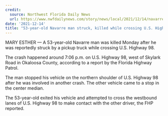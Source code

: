 ```yaml
---
credit:
  source: Northwest Florida Daily News
  url: https://www.nwfdailynews.com/story/news/local/2021/12/14/navarre-pedestrian-struck-killed-pickup-truck-u-s-highway-98/6506888001/
date: '2021-12-14'
title: "53-year-old Navarre man struck, killed while crossing U.S. Highway 98 in Okaloosa County"
---
```

MARY ESTHER — A 53-year-old Navarre man was killed Monday after he was reportedly struck by a pickup truck while crossing U.S. Highway 98.

The crash happened around 7:06 p.m. on U.S. Highway 98, west of Skylark Road in Okaloosa County, according to a report by the Florida Highway Patrol.

The man stopped his vehicle on the northern shoulder of U.S. Highway 98 after he was involved in another crash. The other vehicle came to a stop in the center median.

The 53-year-old exited his vehicle and attempted to cross the westbound lanes of U.S. Highway 98 to make contact with the other driver, the FHP reported.
